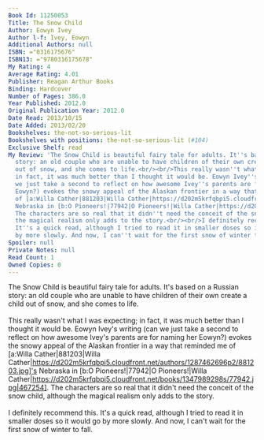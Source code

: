 ```yaml
---
Book Id: 11250053
Title: The Snow Child
Author: Eowyn Ivey
Author l-f: Ivey, Eowyn
Additional Authors: null
ISBN: ="0316175676"
ISBN13: ="9780316175678"
My Rating: 4
Average Rating: 4.01
Publisher: Reagan Arthur Books
Binding: Hardcover
Number of Pages: 386.0
Year Published: 2012.0
Original Publication Year: 2012.0
Date Read: 2013/10/15
Date Added: 2013/02/20
Bookshelves: the-not-so-serious-lit
Bookshelves with positions: the-not-so-serious-lit (#104)
Exclusive Shelf: read
My Review: 'The Snow Child is beautiful fairy tale for adults. It''s based on a Russian
  story: an old couple who are unable to have children of their own create a child
  out of snow, and she comes to life.<br/><br/>This really wasn''t what I was expecting;
  in fact, it was much better than I thought it would be. Eowyn Ivey''s writing (can
  we just take a second to reflect on how awesome Ivey''s parents are for naming her
  Eowyn?) evokes the snowy appeal of the Alaskan frontier in a way that reminded me
  of [a:Willa Cather|881203|Willa Cather|https://d202m5krfqbpi5.cloudfront.net/authors/1287462696p2/881203.jpg]''s
  Nebraska in [b:O Pioneers!|77942|O Pioneers!|Willa Cather|https://d202m5krfqbpi5.cloudfront.net/books/1347989298s/77942.jpg|467254].
  The characters are so real that it didn''t need the conceit of the snow child, although
  the magical realism only adds to the story.<br/><br/>I definitely recommend this.
  It''s a quick read, although I tried to read it in smaller doses so it would go
  by more slowly. And now, I can''t wait for the first snow of winter to fall.'
Spoiler: null
Private Notes: null
Read Count: 1
Owned Copies: 0
---
```


The Snow Child is beautiful fairy tale for adults. It's based on a Russian story: an old couple who are unable to have children of their own create a child out of snow, and she comes to life.<br/><br/>This really wasn't what I was expecting; in fact, it was much better than I thought it would be. Eowyn Ivey's writing (can we just take a second to reflect on how awesome Ivey's parents are for naming her Eowyn?) evokes the snowy appeal of the Alaskan frontier in a way that reminded me of [a:Willa Cather|881203|Willa Cather|https://d202m5krfqbpi5.cloudfront.net/authors/1287462696p2/881203.jpg]'s Nebraska in [b:O Pioneers!|77942|O Pioneers!|Willa Cather|https://d202m5krfqbpi5.cloudfront.net/books/1347989298s/77942.jpg|467254]. The characters are so real that it didn't need the conceit of the snow child, although the magical realism only adds to the story.<br/><br/>I definitely recommend this. It's a quick read, although I tried to read it in smaller doses so it would go by more slowly. And now, I can't wait for the first snow of winter to fall.